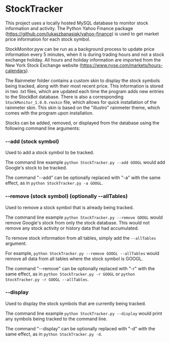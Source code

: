# StockTracker

This project uses a locally hosted MySQL database to monitor stock information and activity. The Python Yahoo Finance package (https://github.com/lukaszbanasiak/yahoo-finance) is used to get market price information for each stock symbol.

StockMonitor.pyw can be run as a background process to update price information every 5 minutes, when it is during trading hours and not a stock exchange holiday. All hours and holiday information are imported from the New York Stock Exchange website (https://www.nyse.com/markets/hours-calendars).

The Rainmeter folder contains a custom skin to display the stock symbols being tracked, along with their most recent price. This information is stored in two .txt files, which are updated each time the program adds new entries to the StockBot database. There is also a corresponding `StockMonitor_1.0.0.rmskin` file, which allows for quick installation of the rainmeter skin. This skin is based on the "illustro" rainmeter theme, which comes with the program upon installation.

Stocks can be added, removed, or displayed from the database using the following command line arguments:

### --add (stock symbol)
Used to add a stock symbol to be tracked.

The command line example `python StockTracker.py --add GOOGL` would add Google's stock to be tracked.

The command "--add" can be optionally replaced with "-a" with the same effect, as in `python StockTracker.py -a GOOGL`.

### --remove (stock symbol) (optionally --allTables)
Used to remove a stock symbol that is already being tracked.

The command line example `python StockTracker.py --remove GOOGL` would remove Google's stock from only the stock database. This would not remove any stock activity or history data that had accumulated.

To remove stock information from all tables, simply add the `--allTables` argument.

For example, `python StockTracker.py --remove GOOGL --allTables` would remove all data from all tables where the stock symbol is GOOGL.

The command "--remove" can be optionally replaced with "-r" with the same effect, as in `python StockTracker.py -r GOOGL` or `python StockTracker.py -r GOOGL --allTables`.

### --display
Used to display the stock symbols that are currently being tracked.

The command line example `python StockTracker.py --display` would print any symbols being tracked to the command line.

The command "--display" can be optionally replaced with "-d" with the same effect, as in `python StockTracker.py -d`.
